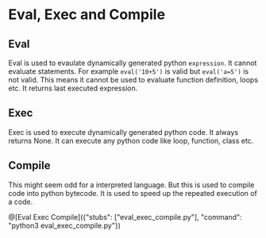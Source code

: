 # Eval, Exec and Compile
## Eval
Eval is used to evaulate dynamically generated python `expression`. It cannot evaluate statements. For example `eval('10+5')` is valid but `eval('a=5')` is not valid. This means it cannot be used to evaluate function definition, loops etc. It returns last executed expression.

## Exec
Exec is used to execute dynamically generated python code. It always returns None. It can execute any python code like loop, function, class etc.

## Compile
This might seem odd for a interpreted language. But this is used to compile code into python bytecode. It is used to speed up the repeated execution of a code.

@[Eval Exec Compile]({"stubs": ["eval_exec_compile.py"], "command": "python3 eval_exec_compile.py"})
